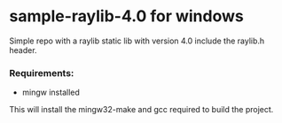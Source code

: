 # sample-raylib-4.0 for windows

Simple repo with a raylib static lib with version 4.0 include the raylib.h header.

### Requirements:

* mingw installed

This will install the mingw32-make and gcc required to build the project.
